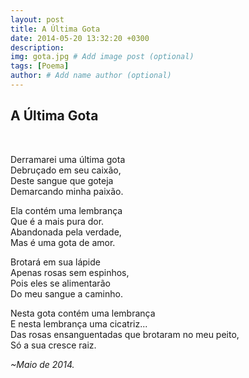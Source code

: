 ```yaml
---
layout: post
title: A Última Gota
date: 2014-05-20 13:32:20 +0300
description: 
img: gota.jpg # Add image post (optional)
tags: [Poema]
author: # Add name author (optional)
---
```

<h2>A Última Gota</h2>
<br>
<p>Derramarei uma última gota<br>
Debruçado em seu caixão,<br>
Deste sangue que goteja<br>
Demarcando minha paixão.</p>

<p>Ela contém uma lembrança<br>
Que é a mais pura dor.<br>
Abandonada pela verdade,<br>
Mas é uma gota de amor.</p>

<p>Brotará em sua lápide<br>
Apenas rosas sem espinhos,<br>
Pois eles se alimentarão<br>
Do meu sangue a caminho.</p>

<p>Nesta gota contém uma lembrança<br>
E nesta lembrança uma cicatriz...<br>
Das rosas ensanguentadas que brotaram no meu peito,<br>
Só a sua cresce raiz.</p>

<i>~Maio de 2014.</i>
